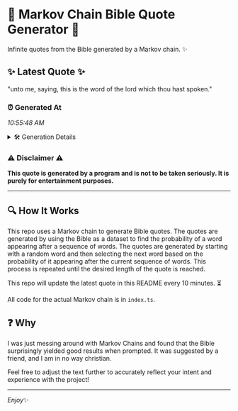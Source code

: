 # 📖 Markov Chain Bible Quote Generator 📖

Infinite quotes from the Bible generated by a Markov chain. ✨

## ✨ Latest Quote ✨
"unto me, saying, this is the word of the lord which thou hast spoken."

### ⏰ Generated At
*10:55:48 AM*

<details>
    <summary>🛠️ Generation Details</summary>
    <p>
        <strong>🌱 Seed:</strong> unto<br>
        <strong>🔄 Iterations:</strong> 13<br>
        <strong>📜 Context History:</strong><br>[ unto ]: me,<br>[ unto, me, ]: saying,<br>[ unto, me,, saying, ]: this<br>[ unto, me,, saying,, this ]: is<br>[ unto, me,, saying,, this, is ]: the<br>[ unto, me,, saying,, this, is, the ]: word<br>[ me,, saying,, this, is, the, word ]: of<br>[ saying,, this, is, the, word, of ]: the<br>[ this, is, the, word, of, the ]: lord<br>[ is, the, word, of, the, lord ]: which<br>[ the, word, of, the, lord, which ]: thou<br>[ word, of, the, lord, which, thou ]: hast<br>[ of, the, lord, which, thou, hast ]: spoken.<br>
    </p>
</details>

### ⚠️ Disclaimer ⚠️
**This quote is generated by a program and is not to be taken seriously. It is purely for entertainment purposes.**

---

## 🔍 How It Works

This repo uses a Markov chain to generate Bible quotes. The quotes are generated by using the Bible as a dataset to find the probability of a word appearing after a sequence of words. The quotes are generated by starting with a random word and then selecting the next word based on the probability of it appearing after the current sequence of words. This process is repeated until the desired length of the quote is reached.

This repo will update the latest quote in this README every 10 minutes. ⏳

All code for the actual Markov chain is in `index.ts`.

## ❓ Why

I was just messing around with Markov Chains and found that the Bible surprisingly yielded good results when prompted. 
It was suggested by a friend, and I am in no way christian.

Feel free to adjust the text further to accurately reflect your intent and experience with the project!

---

*Enjoy*✨
